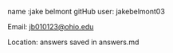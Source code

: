 name :jake belmont
gitHub user: jakebelmont03


Email: jb010123@ohio.edu 

Location: answers saved in answers.md
